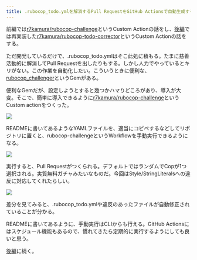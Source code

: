 ```yaml
---
title: .rubocop_todo.ymlを解消するPull RequestをGitHub Actionsで自動生成する (前編)
---
```

前編では[r7kamura/rubocop-challenge](https://github.com/r7kamura/rubocop-challenge)というCustom Actionの話をし、[後編](https://r7kamura.com/articles/2022-05-15-rubocop-todo-corrector)では再実装した[r7kamura/rubocop-todo-corrector](https://github.com/r7kamura/rubocop-todo-corrector)というCustom Actionの話をする。

ただ開発しているだけで、.rubocop\_todo.ymlはそこ此処に積もる。たまに慈善活動的に解消してPull Requestを出したりもする。しかし人力でやっているとキリがない。この作業を自動化したい。こういうときに便利な、[rubocop\_challenger](https://github.com/ryz310/rubocop_challenger)というGemがある。

便利なGemだが、設定しようとすると幾つかハマりどころがあり、導入が大変。そこで、簡単に導入できるように[r7kamura/rubocop-challenge](https://github.com/r7kamura/rubocop-challenge)というCustom actionをつくった。

![](https://lh3.googleusercontent.com/docs/ADP-6oGTQbix4RacQOrvYnxGenf8JJPR8_5z8JIJ5bX_JKw3F_xkvM0kpEmp8Y7ZWvfZX5La1LgOEQj-7fc8xTzV6DOt0g6TnGo9CQlpB6-20qXWEnxjY4Hx9MkG3x6ECWUPw0PeRUnUVMPk1rLsojYVE4rRzNlv0cpbgDJweTuwAsa7EMA8TpY9hHQFvXkZwgAGei_ZFnhDGvzF1-FzlYMxUsgptLZvFe_mgVtFz0iQpnQBqL_aMlOyz3ak3DwZcWXmPmv-ETVxJU-hYFnIya7WKRgm4GQIVbNEq08437rSYj_QXaRCk58cj1WN4W1NxBHj2lFtqGC4p41z4h-ekiL6bzXLCHhQw-vY1hjqgo9A8NnGAAor0Dz62ZwxCYMyAjSGXlDiHR_4nAF_HVD2kuueUlgK2Ng6kr6IsiHUbnQy8-nRLV_2X7vt6HYJ0htx8EcRBQ5Ad7m7iSmfUJiFi5PYWqz-WvZaeBjPD6rO6V6bcHfGvVo7UmI1B28MPzjgvvS4vsIVzcuFuuyu7QyHd7lblFFChK2Mx7jMB5bQ5mI-2mZ_4QwOdudpxwkz91yfoIh6e2hJTCUIXbNGBx8VmYDzy3npBc-6iNWdkaytrulXatqj34jT5do7q_-ZD9XF-O8JWnMv2WrxXhl7HpqNm6VZdPlcl_2hsGfwDdgo8fTqsB0oxP-cikV5MDzRPzme8pZyY5-cSACgRQKCT4hSKvO5KFsbsdLUZdmGriOWfUGGMuS1puIqkq4Mh36nSa_WuAiVlmiWO2j7jAUbclyU4yWnuojukD0s8VKZMpfIC5Kidi9OFSBzRB-nObGYHJDc7J4tFf_0dcByRdY_7uGhdmmL787wvHWiJ7Q4RSnG-wAtLsVf1Cg4IUSH2-rTKIrEKbR4wT20AWC9hL0ZL12aYM8nJaDHIZ7Bn_3A2Y2MRbvZc-jsmcb49DV2Ip4U0MDgTSU15iX33a9QjTY5LJbZM99nRpjGIHA8r45lWWySAtAXla3ZDMuCq5QENiCTreaOAntMbkrQqf3zBieK6vjKjzehszt3xmaUgitfMqkDRh5jiu8Mo8bmzlDRX_rQAmFoFTL0SJpcmOP3ub26KW-DK6JvNjOydp52g2NSZZr2ztJhwTrM00nF9qQWPbnh4mPW0c30RxAOkcGkASygW8WnPn3CVlSK43979R3LTOk-4k8czO4Qt9-z_J1HaNko675UfhFFRsHHWOPXzW5Av8lv5IsonFW_rOe0b0p1Ocon7qXfyx3KOPIq)

READMEに書いてあるようなYAMLファイルを、適当にコピペするなどしてリポジトリに置くと、rubocop-challengeというWorkflowを手動実行できるようになる。

![](https://lh3.googleusercontent.com/docs/ADP-6oFNehWenShBmLrrvhyGuCRh1jDQCpiBVfky0Gdo3zynRwU61usNwkeei77izsKrGwCahu1t6F6uiEnGiKJ7SCpQau3KFSRMSX5Wt7KaJtDkReSowSfPM6ZWu9qro5jDa_N42NIZiQmnymZAgoFb73wVYjnfSbh0zsROu8Do8jGY18jP6jlGNeTwa2qVyd4OEyfmCiwCqdgTVG62i3NTxKGIGxsCfgTr-rDGBCkeEM4Acf6QDYU5yNeKL5mYPnuwd7CEq0TD8v4ZGhSyUr7szg7Aa5aBpwH_yj0phhqcZA2k4i660rsbCkH8B1xAMn4EROvlKhHoU_ykOKEmT4aalFZu2GZJsiau9nfbl6Ri3ckYfb9I7dl6yOvcSlLQebkJDJLlI22hI12_O1Uq3g5_6CGbwEqkyvC5JfE8xG5sr6S_kcfssKhVRjua_oDNVoF3MYjFiQIP9zxXJjX9YhSeEtuMjCXIFugARNk32BQWHsvQmLkqvODEyKBHoNns7gwfGCsWPcjkIvaGAoAIfpC45v6HDf5as4nCugOxTS3dBoub1TR5hGvMYdSwWYYfYtVN4Mw8JA3c2lnFTMx7EOEcSTeFSX4ZJaG2Fzlo6Ve2_N1nucN3IIPFdN86LkSCXLoQLhQUaevIjlBlBnrrhg8szuKZPMYnz3-at8K47N-lHSDDX4LtDFLEIAlMyWQ2HP845GqMg5De4h2DNIIDCitj_LC0SM5CBJlHFTIGtzYUMWc6cMabm02A_VrH6YpoQROph0WTtP8g9aZPHYVYOqA9SWK57GvyXivnejv1fT80JjqHX5OZ9EgOKku6WunN6-p8gSEZqW_M_pviszMzRHO_ed-t4KwSO5qjheGzvnIopEAj_z2CgpsQZM3xqm1iGGpy5SrjMw_DI8nha8jHZiYcosXZulFnkdbklS2xjpWXY_Cp_UnuTXbaq5gxcly1SBERd3VNn39El1rm13pVpGOlHYTIXPVcmjEZhmmSgXKNCu8elOzPutqN65QMkmxNmAY457I2-xzIPMLknI8cli4__RB4Om87G8LjCgGzCqNf0qDAu9GXhbWrOhxYFG4ImFToi7LmTj__AOUtxNpCK2hse9NlptvXi0AslO3dUebgY8rV0__lmL7_yAtF9XyKBHEZnAFmoyWj3dv_k88OXJ_Z0rfuN4xk2zYRrD2hEMhFqDWELe-ueEHV9YBMQwgJPgoKbQFDKtLppYHhgN82Ydi-BHKXQNSNSb0K-_v1bAdX928yY1zI)

実行すると、Pull Requestがつくられる。デフォルトではランダムでCopが1つ選択される。実質無料ガチャみたいなものだ。今回はStyle/StringLiteralsへの違反に対応してくれたらしい。

![](https://lh3.googleusercontent.com/docs/ADP-6oG4_vVnrvC_Hmg3nedAmDA7cP4kFT-_BEtEQfZTXrBc0D_qXMBoWFOKHi0oujmIiSm3tUGPUKKkEbi-JJTmlHBq-mRm7FAd72k85-XImMeBBlEcie02djk3X-5PAIO5txDg4ieK2ckGtcv_BO_z6K94wiEPm_kcmarjqrz9OI3AgkXlKrh4BI1Xa8M0DfpNxOQWpQlKh6ZQNtjK6c9kblo1VVxxlfqseohln__CHuB5mJFdtzNX919h7CdL8l5-W-k98Rd-LEKTmOuHkZ50EvBkUr18jLN9RcFUis7vPeDUrn3KrqOFpMokcnA6A3GF0-i9FIDf2TqEX0qKOtPOiIU56XObbMwWOgf4gUcYpJPaqUAlNtFwfeCdeOxIzWBjMU4r3aUXe97ba5nFbf6UknjqA0jLxXGjZgSsdfqd3brhG0pge0IJYnltiNN3RAQgLV4jsC71xII7UDLWgbbu0ozFzvWe2XCegV3210d0-nV-pm2QxQ2q412YAXpv1vXk2x85LG7y-KWQggFSKpeGXSqtQb5VQNz2QbH_vvSFXIek1jdN-F-4IWOSqF44sTL8XNtER895OeTsGAbmK5FdpgDD6hOwmIWANV098cXm_L6zjiIcNunVGXP-BZ_ezrPa29QoHAOukFEkEJDB-a6BomicTpdzqFDh1gmnS0aae5eFiQ3106P_FFUoNPPuPkxDc5BaYetiu0m5AZIMQtWn3rs0C4D6Sh05KAXDi2PH5vJQ_8ptuSr5ZBO9NIsH1GIOjL9yag3eoyIuqks_b8qMg5tiF5f1K5y1CLVir8nIodQnofaNfimbvD5xOGSu157bLx5fkUkDAiF6_Pc9-Di7z1NQsZzluRzIKDjwlXZYxEjaN0CluWOaPDWc6o92Skh8bTBxZnegNWpUDXI1NG8ngOg-XbFCgTmD2GgUH5DfHFrJF3-vNYFyQtsbn-XSDeY3xYWYRRFxm-D__GclmFIL3BEzKSU-RSt6BZgsGrTP438fMjbRn_5HrvyMLW-go_2CgJ_j8LwQfq8EKGGqJB26IXHuXlSnpalsKk0m4Fe-bZETbIYJA3BBA4mSg8Sm34kN9N0rrH9trlnpmE2NiRO2vfugxK_SDGr81bYLEq9B57EWnivgbvIrnhv333SjkOYaY4k6jM0vNjJPJBxJQM2NLr9cN741fNIlPM6KXUehQH2BGVP50cza3S-gyxy3xpYqS35CpMFdx1FoCDL0iAVu9E_CitmMnbLCdO3IXa8E7BlXuK4S)

差分を見てみると、.rubocop\_todo.ymlや違反のあったファイルが自動修正されていることが分かる。

READMEに書いてあるように、手動実行はCLIからも行える。GitHub Actionsにはスケジュール機能もあるので、慣れてきたら定期的に実行するようにしても良いと思う。

[後編](https://r7kamura.com/articles/2022-05-15-rubocop-todo-corrector)に続く。
